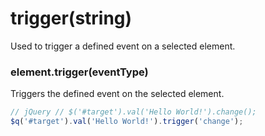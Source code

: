 # trigger(string)
Used to trigger a defined event on a selected element.

### element.trigger(eventType)
Triggers the defined event on the selected element.

```javascript
// jQuery // $('#target').val('Hello World!').change();
$q('#target').val('Hello World!').trigger('change');
```
